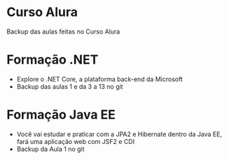 # Curso Alura
Backup das aulas feitas no Curso Alura

# Formação .NET
- Explore o .NET Core, a plataforma back-end da Microsoft
- Backup das aulas 1 e da 3 a 13 no git

# Formação Java EE
- Você vai estudar e praticar com a JPA2 e Hibernate dentro da Java EE, fará uma aplicação web com JSF2 e CDI
- Backup da Aula 1 no git
